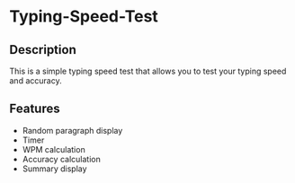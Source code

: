 # Typing-Speed-Test

## Description

This is a simple typing speed test that allows you to test your typing speed and accuracy.

## Features
- Random paragraph display
- Timer
- WPM calculation
- Accuracy calculation
- Summary display